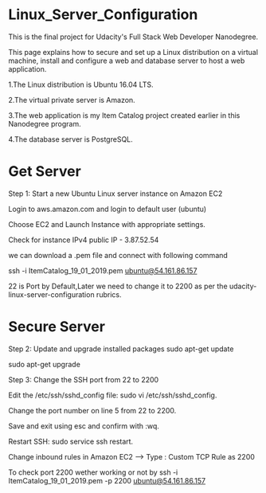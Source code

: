 # Linux_Server_Configuration
This is the final project for Udacity's Full Stack Web Developer Nanodegree.

This page explains how to secure and set up a Linux distribution on a virtual machine, install and configure a web and database server to host a web application.

1.The Linux distribution is Ubuntu 16.04 LTS.

2.The virtual private server is Amazon.

3.The web application is my Item Catalog project created earlier in this Nanodegree program.

4.The database server is PostgreSQL.

# Get Server
Step 1: Start a new Ubuntu Linux server instance on Amazon EC2
   
   Login to aws.amazon.com and login to default user (ubuntu)
   
   Choose EC2 and Launch Instance with appropriate settings.
   
   Check for instance IPv4 public IP - 3.87.52.54

   we can download a .pem file and connect with following command
   
   ssh -i ItemCatalog_19_01_2019.pem ubuntu@54.161.86.157
   
   22 is Port by Default,Later we need to change it to 2200 as per the udacity-linux-server-configuration rubrics.


# Secure Server

Step 2: Update and upgrade installed packages
   sudo apt-get update
   
   sudo apt-get upgrade
   
Step 3: Change the SSH port from 22 to 2200

   Edit the /etc/ssh/sshd_config file: sudo vi /etc/ssh/sshd_config.
   
   Change the port number on line 5 from 22 to 2200.
   
   Save and exit using esc and confirm with :wq.
   
   Restart SSH: sudo service ssh restart.
   
   Change inbound rules in Amazon EC2 --> Type : Custom TCP Rule as 2200

   To check port 2200 wether working or not by ssh -i ItemCatalog_19_01_2019.pem -p 2200 ubuntu@54.161.86.157
